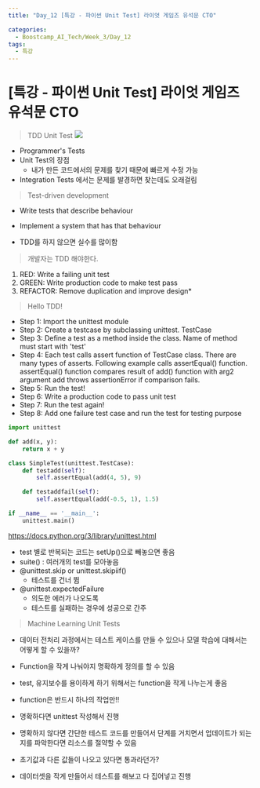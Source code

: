 ```yaml
---
title: "Day_12 [특강 - 파이썬 Unit Test] 라이엇 게임즈 유석문 CTO"

categories:
  - Boostcamp_AI_Tech/Week_3/Day_12
tags:
  - 특강
---
```

  
# [특강 - 파이썬 Unit Test] 라이엇 게임즈 유석문 CTO

> TDD Unit Test
    ![]({{site.url}}/assets/images/2021-08-18-18-24-56.png)

- Programmer's Tests
- Unit Test의 장점
  - 내가 만든 코드에서의 문제를 찾기 때문에 빠르게 수정 가능
- Integration Tests 에서는 문제를 발경하면 찾는데도 오래걸림

> Test-driven development

- Write tests that describe behaviour
- Implement a system that has that behaviour

- TDD를 하지 않으면 실수를 많이함

> 개발자는 TDD 해야한다.

1. RED: Write a failing unit test
2. GREEN: Write production code to make test pass
3. REFACTOR: Remove duplication and improve design*

> Hello TDD!

- Step 1: Import the unittest module 
- Step 2: Create a testcase by subclassing unittest. TestCase
- Step 3: Define a test as a method inside the class. Name of method must start with 'test'
- Step 4: Each test calls assert function of TestCase class. There are many types of asserts. Following example calls assertEqual() function. assertEqual() function compares result of add() function with arg2 argument add throws assertionError if comparison fails.
- Step 5: Run the test!
- Step 6: Write a production code to pass unit test
- Step 7: Run the test again!
- Step 8: Add one failure test case and run the test for testing purpose

```python
import unittest

def add(x, y):
    return x + y

class SimpleTest(unittest.TestCase):
    def testadd(self):
        self.assertEqual(add(4, 5), 9)

    def testaddfail(self):
        self.assertEqual(add(-0.5, 1), 1.5)

if __name__ == '__main__':
    unittest.main()
```

https://docs.python.org/3/library/unittest.html

- test 별로 반복되는 코드는 setUp()으로 빼놓으면 좋음
- suite() : 여러개의 test를 모아놓음
- @unittest.skip or unittest.skipiif()
  - 테스트를 건너 뜀
- @unittest.expectedFailure
  - 의도한 에러가 나오도록 
  - 테스트를 실패하는 경우에 성공으로 간주

> Machine Learning Unit Tests

- 데이터 전처리 과정에서는 테스트 케이스를 만들 수 있으나 모델 학습에 대해서는 어떻게 할 수 있을까?

- Function을 작게 나눠야지 명확하게 정의를 할 수 있음
- test, 유지보수를 용이하게 하기 위해서는 function을 작게 나누는게 좋음
- function은 반드시 하나의 작업만!!

- 명확하다면 unittest 작성해서 진행
- 명확하지 않다면 간단한 테스트 코드를 만들어서 단계를 거치면서 업데이트가 되는지를 파악한다면 리소스를 절약할 수 있음
- 초기값과 다른 값들이 나오고 있다면 통과라던가?
- 데이터셋을 작게 만들어서 테스트를 해보고 다 집어넣고 진행

